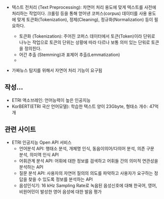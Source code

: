 * 텍스트 전처리 (Text Preprocessing): 차연어 처리 용도에 맞게 텍스트를 사전에 처리하는 작업이다.
크롤링 등을 통해 얻어낸 코퍼스(corpus) 데이터를 사용 용도에 맞게 토큰화(Tokenization), 정제(Cleaning), 정규화(Normalization) 등이 필요하다. 

  - 토큰화 (Tokenization): 주어진 코퍼스 데이터에서 토큰(Token)이라 단위로 나누는 작업으로 토큰의 단위는 상황에 따라 다르나 보통 의미 있는 단워로 토큰을 정의힌다. 
  - 어간 추출 (Stemming)과 표제어 추출(Lemmatization)
  - 


- 가짜뉴스 탐지를 위해서 자연어 처리 기능이 요구됨

   
## 작성...

* ETRI 액소브레인: 언어능력이 높은 인공지능 
* KorBERT(ETRI 국산 언어모델): 학습한 택스트 양이 23Gbyte, 형태소 개수: 47억개 


## 관련 사이트 
* ETRI 인공지능 Open API 서비스
  - 언어분석 API: 행태소 분석, 개체명 인식, 동음이의어/다의어 분석, 의존 구문 분석, 의미역 인식 API
  - 어휘관계 분석 API: 어휘에 대한 정보를 검색하고 어휘들 간의 의미적 연관성을 분석하는 API
  - 질문 분석 API: 사용자의 자연어 질의의 의도를 파악하고 사용자가 요구하는 정답을 찾을 수 있도록 정보를 분석하는 API
  - 음성인식기: 16 kHz Sampling Rate로 녹음된 음성신호에 대해 한국어, 영어, 비원어민이 발성한 영어 음성에 대한 발음 평가 
  
  